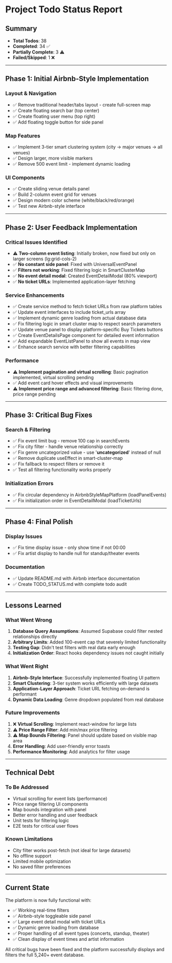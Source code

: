 # Project Todo Status Report

## Summary
- **Total Todos**: 38
- **Completed**: 34 ✅
- **Partially Complete**: 3 ⚠️
- **Failed/Skipped**: 1 ❌

---

## Phase 1: Initial Airbnb-Style Implementation

### Layout & Navigation
- ✅ Remove traditional header/tabs layout - create full-screen map
- ✅ Create floating search bar (top center)
- ✅ Create floating user menu (top right)
- ✅ Add floating toggle button for side panel

### Map Features
- ✅ Implement 3-tier smart clustering system (city → major venues → all venues)
- ✅ Design larger, more visible markers
- ✅ Remove 500 event limit - implement dynamic loading

### UI Components
- ✅ Create sliding venue details panel
- ✅ Build 2-column event grid for venues
- ✅ Design modern color scheme (white/black/red/orange)
- ✅ Test new Airbnb-style interface

---

## Phase 2: User Feedback Implementation

### Critical Issues Identified
- ⚠️ **Two-column event listing**: Initially broken, now fixed but only on larger screens (lg:grid-cols-2)
- ✅ **No constant side panel**: Fixed with UniversalEventPanel
- ✅ **Filters not working**: Fixed filtering logic in SmartClusterMap
- ✅ **No event detail modal**: Created EventDetailModal (80% viewport)
- ✅ **No ticket URLs**: Implemented application-layer fetching

### Service Enhancements
- ✅ Create service method to fetch ticket URLs from raw platform tables
- ✅ Update event interfaces to include ticket_urls array
- ✅ Implement dynamic genre loading from actual database data
- ✅ Fix filtering logic in smart cluster map to respect search parameters
- ✅ Update venue panel to display platform-specific Buy Tickets buttons
- ✅ Create EventDetailsPage component for detailed event information
- ✅ Add expandable EventListPanel to show all events in map view
- ✅ Enhance search service with better filtering capabilities

### Performance
- ⚠️ **Implement pagination and virtual scrolling**: Basic pagination implemented, virtual scrolling pending
- ✅ Add event card hover effects and visual improvements
- ⚠️ **Implement price range and advanced filtering**: Basic filtering done, price range pending

---

## Phase 3: Critical Bug Fixes

### Search & Filtering
- ✅ Fix event limit bug - remove 100 cap in searchEvents
- ✅ Fix city filter - handle venue relationship correctly
- ✅ Fix genre uncategorized value - use '__uncategorized__' instead of null
- ✅ Remove duplicate useEffect in smart-cluster-map
- ✅ Fix fallback to respect filters or remove it
- ✅ Test all filtering functionality works properly

### Initialization Errors
- ✅ Fix circular dependency in AirbnbStyleMapPlatform (loadPanelEvents)
- ✅ Fix initialization order in EventDetailModal (loadTicketUrls)

---

## Phase 4: Final Polish

### Display Issues
- ✅ Fix time display issue - only show time if not 00:00
- ✅ Fix artist display to handle null for standup/theater events

### Documentation
- ✅ Update README.md with Airbnb interface documentation
- ✅ Create TODO_STATUS.md with complete todo audit

---

## Lessons Learned

### What Went Wrong
1. **Database Query Assumptions**: Assumed Supabase could filter nested relationships directly
2. **Arbitrary Limits**: Added 100-event cap that severely limited functionality
3. **Testing Gap**: Didn't test filters with real data early enough
4. **Initialization Order**: React hooks dependency issues not caught initially

### What Went Right
1. **Airbnb-Style Interface**: Successfully implemented floating UI pattern
2. **Smart Clustering**: 3-tier system works efficiently with large datasets
3. **Application-Layer Approach**: Ticket URL fetching on-demand is performant
4. **Dynamic Data Loading**: Genre dropdown populated from real database

### Future Improvements
1. ❌ **Virtual Scrolling**: Implement react-window for large lists
2. ⚠️ **Price Range Filter**: Add min/max price filtering
3. ⚠️ **Map Bounds Filtering**: Panel should update based on visible map area
4. **Error Handling**: Add user-friendly error toasts
5. **Performance Monitoring**: Add analytics for filter usage

---

## Technical Debt

### To Be Addressed
- Virtual scrolling for event lists (performance)
- Price range filtering UI components
- Map bounds integration with panel
- Better error handling and user feedback
- Unit tests for filtering logic
- E2E tests for critical user flows

### Known Limitations
- City filter works post-fetch (not ideal for large datasets)
- No offline support
- Limited mobile optimization
- No saved filter preferences

---

## Current State

The platform is now fully functional with:
- ✅ Working real-time filters
- ✅ Airbnb-style toggleable side panel
- ✅ Large event detail modal with ticket URLs
- ✅ Dynamic genre loading from database
- ✅ Proper handling of all event types (concerts, standup, theater)
- ✅ Clean display of event times and artist information

All critical bugs have been fixed and the platform successfully displays and filters the full 5,240+ event database.